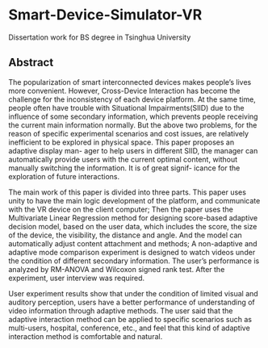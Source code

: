 # Smart-Device-Simulator-VR
Dissertation work for BS degree in Tsinghua University

## Abstract

The popularization of smart interconnected devices makes people’s lives more convenient. However, Cross-Device Interaction has become the challenge for the inconsistency of each device platform. At the same time, people often have trouble with Situational Impairments(SIID) due to the influence of some secondary information, which prevents people receiving the current main information normally. But the above two problems, for the reason of specific experimental scenarios and cost issues, are relatively inefficient to be explored in physical space. This paper proposes an adaptive display man- ager to help users in different SIID, the manager can automatically provide users with the current optimal content, without manually switching the information. It is of great signif- icance for the exploration of future interactions.

The main work of this paper is divided into three parts. This paper uses unity to have the main logic development of the platform, and communicate with the VR device on the client computer; Then the paper uses the Multivariate Linear Regression method for designing score-based adaptive decision model, based on the user data, which includes the score, the size of the device, the visibility, the distance and angle. And the model can automatically adjust content attachment and methods; A non-adaptive and adaptive mode comparison experiment is designed to watch videos under the condition of different secondary information. The user’s performance is analyzed by RM-ANOVA and Wilcoxon signed rank test. After the experiment, user interview was required.

User experiment results show that under the condition of limited visual and auditory perception, users have a better performance of understanding of video information through adaptive methods. The user said that the adaptive interaction method can be applied to specific scenarios such as multi-users, hospital, conference, etc., and feel that this kind of adaptive interaction method is comfortable and natural.
